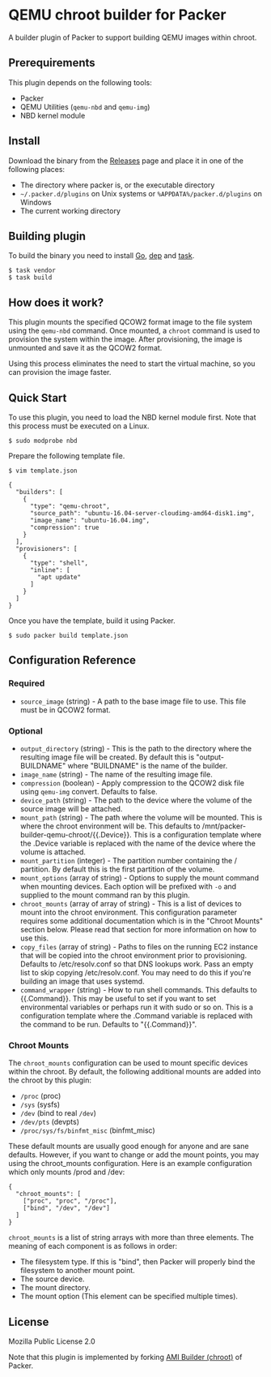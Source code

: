 # QEMU chroot builder for Packer

A builder plugin of Packer to support building QEMU images within chroot.

## Prerequirements

This plugin depends on the following tools:

- Packer
- QEMU Utilities (`qemu-nbd` and `qemu-img`)
- NBD kernel module

## Install

Download the binary from the [Releases](https://github.com/summerwind/packer-builder-qemu-chroot/releases) page and place it in one of the following places:

- The directory where packer is, or the executable directory
- `~/.packer.d/plugins` on Unix systems or `%APPDATA%/packer.d/plugins` on Windows
- The current working directory

## Building plugin

To build the binary you need to install [Go](https://golang.org/), [dep](https://github.com/golang/dep) and [task](https://github.com/go-task/task).

```
$ task vendor
$ task build
```

## How does it work?

This plugin mounts the specified QCOW2 format image to the file system using the `qemu-nbd` command. Once mounted, a `chroot` command is used to provision the system within the image. After provisioning, the image is unmounted and save it as the QCOW2 format.

Using this process eliminates the need to start the virtual machine, so you can provision the image faster.

## Quick Start

To use this plugin, you need to load the NBD kernel module first. Note that this process must be executed on a Linux.

```
$ sudo modprobe nbd
```

Prepare the following template file.

```
$ vim template.json
```

```
{
  "builders": [
    {
      "type": "qemu-chroot",
      "source_path": "ubuntu-16.04-server-cloudimg-amd64-disk1.img",
      "image_name": "ubuntu-16.04.img",
      "compression": true
    }
  ],
  "provisioners": [
    {
      "type": "shell",
      "inline": [
        "apt update"
      ]
    }
  ] 
}
```

Once you have the template, build it using Packer.

```
$ sudo packer build template.json
```

## Configuration Reference

### Required

- `source_image` (string) - A path to the base image file to use. This file must be in QCOW2 format.

### Optional

- `output_directory` (string) - This is the path to the directory where the resulting image file will be created. By default this is "output-BUILDNAME" where "BUILDNAME" is the name of the builder.
- `image_name` (string) - The name of the resulting image file.
- `compression` (boolean) - Apply compression to the QCOW2 disk file using `qemu-img` convert. Defaults to false.
- `device_path` (string) - The path to the device where the volume of the source image will be attached.
- `mount_path` (string) - The path where the volume will be mounted. This is where the chroot environment will be. This defaults to /mnt/packer-builder-qemu-chroot/{{.Device}}. This is a configuration template where the .Device variable is replaced with the name of the device where the volume is attached.
- `mount_partition` (integer) - The partition number containing the / partition. By default this is the first partition of the volume.
- `mount_options` (array of string) - Options to supply the mount command when mounting devices. Each option will be prefixed with `-o` and supplied to the mount command ran by this plugin.
- `chroot_mounts` (array of array of string) - This is a list of devices to mount into the chroot environment. This configuration parameter requires some additional documentation which is in the "Chroot Mounts" section below. Please read that section for more information on how to use this.
- `copy_files` (array of string) - Paths to files on the running EC2 instance that will be copied into the chroot environment prior to provisioning. Defaults to /etc/resolv.conf so that DNS lookups work. Pass an empty list to skip copying /etc/resolv.conf. You may need to do this if you're building an image that uses systemd.
- `command_wrapper` (string) - How to run shell commands. This defaults to {{.Command}}. This may be useful to set if you want to set environmental variables or perhaps run it with sudo or so on. This is a configuration template where the .Command variable is replaced with the command to be run. Defaults to "{{.Command}}".

### Chroot Mounts

The `chroot_mounts` configuration can be used to mount specific devices within the chroot. By default, the following additional mounts are added into the chroot by this plugin:

- `/proc` (proc)
- `/sys` (sysfs)
- `/dev` (bind to real `/dev`)
- `/dev/pts` (devpts)
- `/proc/sys/fs/binfmt_misc` (binfmt_misc)

These default mounts are usually good enough for anyone and are sane defaults. However, if you want to change or add the mount points, you may using the chroot_mounts configuration. Here is an example configuration which only mounts /prod and /dev:

```
{
  "chroot_mounts": [
    ["proc", "proc", "/proc"],
    ["bind", "/dev", "/dev"]
  ]
}
```

`chroot_mounts` is a list of string arrays with more than three elements. The meaning of each component is as follows in order:

- The filesystem type. If this is "bind", then Packer will properly bind the filesystem to another mount point.
- The source device.
- The mount directory.
- The mount option (This element can be specified multiple times).

## License

Mozilla Public License 2.0

Note that this plugin is implemented by forking [AMI Builder (chroot)](https://www.packer.io/docs/builders/amazon-chroot.html) of Packer.

